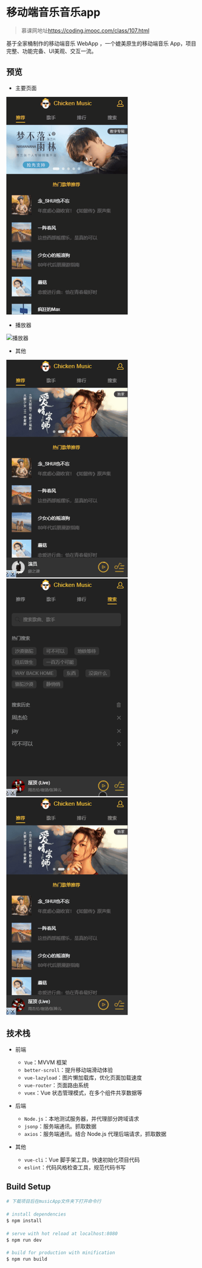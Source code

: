 # 移动端音乐音乐app

>慕课网地址<https://coding.imooc.com/class/107.html>

基于全家桶制作的移动端音乐 WebApp ，一个媲美原生的移动端音乐 App，项目完整、功能完备、UI美观、交互一流。

## 预览

- 主要页面

![主要页面](./img/1.gif)

- 播放器

![播放器](./img/2.gif)

- 其他

![个人中心](./img/3.gif)
![搜索](./img/4.gif)
![播放列表](./img/5.gif)

## 技术栈

- 前端
  - `Vue`：MVVM 框架
  - `better-scroll`：提升移动端滑动体验
  - `vue-lazyload`：图片懒加载库，优化页面加载速度
  - `vue-router`：页面路由系统
  - `vuex`：Vue 状态管理模式，在多个组件共享数据等

- 后端
  - `Node.js`：本地测试服务器，并代理部分跨域请求
  - `jsonp`：服务端通讯。抓取数据
  - `axios`：服务端通讯。结合 Node.js 代理后端请求，抓取数据

- 其他
  - `vue-cli`：Vue 脚手架工具，快速初始化项目代码
  - `eslint`：代码风格检查工具，规范代码书写

## Build Setup

``` bash
# 下载项目后在musicApp文件夹下打开命令行

# install dependencies
$ npm install

# serve with hot reload at localhost:8080
$ npm run dev

# build for production with minification
$ npm run build
```
